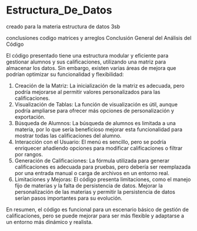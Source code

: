 # Estructura_De_Datos
creado para la materia estructura de datos 3sb

conclusiones codigo matrices y arreglos 
Conclusión General del Análisis del Código

El código presentado tiene una estructura modular y eficiente para gestionar alumnos y sus calificaciones, utilizando una matriz para almacenar los datos. Sin embargo, existen varias áreas de mejora que podrían optimizar su funcionalidad y flexibilidad:

1. Creación de la Matriz: La inicialización de la matriz es adecuada, pero podría mejorarse al permitir valores personalizados para las calificaciones.
2. Visualización de Tablas: La función de visualización es útil, aunque podría ampliarse para ofrecer más opciones de personalización y exportación.
3. Búsqueda de Alumnos: La búsqueda de alumnos es limitada a una materia, por lo que sería beneficioso mejorar esta funcionalidad para mostrar todas las calificaciones del alumno.
4. Interacción con el Usuario: El menú es sencillo, pero se podría enriquecer añadiendo opciones para modificar calificaciones o filtrar por rangos.
5. Generación de Calificaciones: La fórmula utilizada para generar calificaciones es adecuada para pruebas, pero debería ser reemplazada por una entrada manual o carga de archivos en un entorno real.
6. Limitaciones y Mejoras: El código presenta limitaciones, como el manejo fijo de materias y la falta de persistencia de datos. Mejorar la personalización de las materias y permitir la persistencia de datos serían pasos importantes para su evolución.

En resumen, el código es funcional para un escenario básico de gestión de calificaciones, pero se puede mejorar para ser más flexible y adaptarse a un entorno más dinámico y realista.
